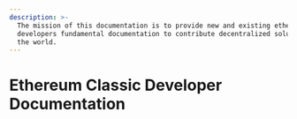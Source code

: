 ```yaml
---
description: >-
  The mission of this documentation is to provide new and existing ether
  developers fundamental documentation to contribute decentralized solutions to
  the world.
---
```


# Ethereum Classic Developer Documentation

